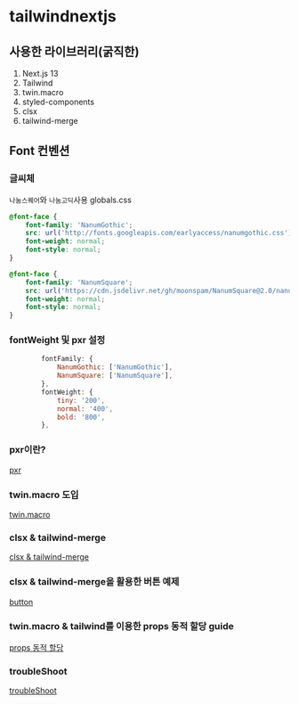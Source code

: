 # tailwindnextjs

## 사용한 라이브러리(굵직한)

1.  Next.js 13
2.  Tailwind
3.  twin.macro
4.  styled-components
5.  clsx
6.  tailwind-merge

## Font 컨벤션

### 글씨체

`나눔스퀘어`와 `나눔고딕`사용
globals.css

```css
@font-face {
    font-family: 'NanumGothic';
    src: url('http://fonts.googleapis.com/earlyaccess/nanumgothic.css') format('css');
    font-weight: normal;
    font-style: normal;
}

@font-face {
    font-family: 'NanumSquare';
    src: url('https://cdn.jsdelivr.net/gh/moonspam/NanumSquare@2.0/nanumsquare.css') format('css');
    font-weight: normal;
    font-style: normal;
}
```

### fontWeight 및 pxr 설정

```javascript
        fontFamily: {
            NanumGothic: ['NanumGothic'],
            NanumSquare: ['NanumSquare'],
        },
        fontWeight: {
            tiny: '200',
            normal: '400',
            bold: '800',
        },
```

### pxr이란?

[pxr](docs/pxr.md)

### twin.macro 도입

[twin.macro](docs/twinmacro.md)

### clsx & tailwind-merge

[clsx & tailwind-merge](src/app/lib/utils.ts)

### clsx & tailwind-merge을 활용한 버튼 예제

[button](src/components/buttons/README.md)

### twin.macro & tailwind를 이용한 props 동적 할당 guide

[props 동적 할당](docs/twinPropStylingGuide.md)

### troubleShoot

[troubleShoot](docs/troubleshooting.md)
